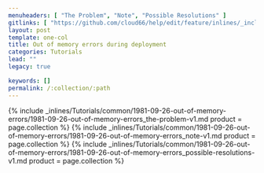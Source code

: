 ```yaml
---
menuheaders: [ "The Problem", "Note", "Possible Resolutions" ]
gitlinks: [ "https://github.com/cloud66/help/edit/feature/inlines/_includes/_inlines/Tutorials/common/1981-09-26-out-of-memory-errors/1981-09-26-out-of-memory-errors_the-problem-v1.md", "https://github.com/cloud66/help/edit/feature/inlines/_includes/_inlines/Tutorials/common/1981-09-26-out-of-memory-errors/1981-09-26-out-of-memory-errors_note-v1.md", "https://github.com/cloud66/help/edit/feature/inlines/_includes/_inlines/Tutorials/common/1981-09-26-out-of-memory-errors/1981-09-26-out-of-memory-errors_possible-resolutions-v1.md" ]
layout: post
template: one-col
title: Out of memory errors during deployment
categories: Tutorials
lead: ""
legacy: true

keywords: []
permalink: /:collection/:path
---
```





<a href="#the-problem"></a>{% include _inlines/Tutorials/common/1981-09-26-out-of-memory-errors/1981-09-26-out-of-memory-errors_the-problem-v1.md  product = page.collection %}
<a href="#note"></a>{% include _inlines/Tutorials/common/1981-09-26-out-of-memory-errors/1981-09-26-out-of-memory-errors_note-v1.md  product = page.collection %}
<a href="#possible-resolutions"></a>{% include _inlines/Tutorials/common/1981-09-26-out-of-memory-errors/1981-09-26-out-of-memory-errors_possible-resolutions-v1.md  product = page.collection %}